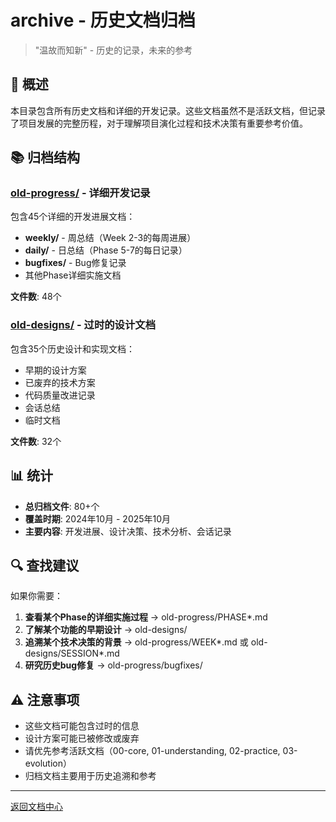 # archive - 历史文档归档

> "温故而知新" - 历史的记录，未来的参考

## 📖 概述

本目录包含所有历史文档和详细的开发记录。这些文档虽然不是活跃文档，但记录了项目发展的完整历程，对于理解项目演化过程和技术决策有重要参考价值。

## 📚 归档结构

### [old-progress/](old-progress/) - 详细开发记录

包含45个详细的开发进展文档：

- **weekly/** - 周总结（Week 2-3的每周进展）
- **daily/** - 日总结（Phase 5-7的每日记录）
- **bugfixes/** - Bug修复记录
- 其他Phase详细实施文档

**文件数**: 48个

### [old-designs/](old-designs/) - 过时的设计文档

包含35个历史设计和实现文档：

- 早期的设计方案
- 已废弃的技术方案
- 代码质量改进记录
- 会话总结
- 临时文档

**文件数**: 32个

## 📊 统计

- **总归档文件**: 80+个
- **覆盖时期**: 2024年10月 - 2025年10月
- **主要内容**: 开发进展、设计决策、技术分析、会话记录

## 🔍 查找建议

如果你需要：

1. **查看某个Phase的详细实施过程** → old-progress/PHASE*.md
2. **了解某个功能的早期设计** → old-designs/
3. **追溯某个技术决策的背景** → old-progress/WEEK*.md 或 old-designs/SESSION*.md
4. **研究历史bug修复** → old-progress/bugfixes/

## ⚠️ 注意事项

- 这些文档可能包含过时的信息
- 设计方案可能已被修改或废弃
- 请优先参考活跃文档（00-core, 01-understanding, 02-practice, 03-evolution）
- 归档文档主要用于历史追溯和参考

---

[返回文档中心](../README.md)
